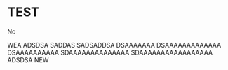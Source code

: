 # TEST
No

WEA
ADSDSA
SADDAS
SADSADDSA
DSAAAAAAA
DSAAAAAAAAAAAAA
DSAAAAAAAAAA
SDAAAAAAAAAAAAAA
SDAAAAAAAAAAAAAAAAA
ADSDSA
NEW
